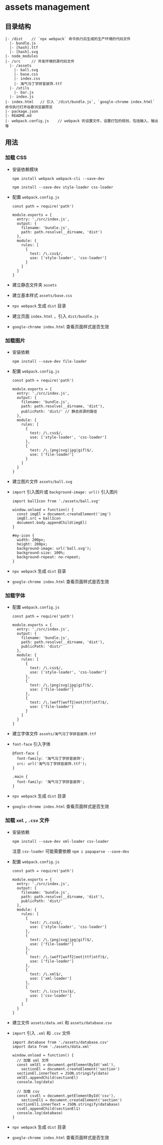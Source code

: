 # assets management

## 目录结构

```dos?linenums
|- /dist    // `npx webpack` 命令执行后生成的生产环境的代码文件
  |- bundle.js
  |- [hash].ttf
  |- [hash].svg
|- node_modules
|- /src     // 开发环境的源代码文件
  |- /assets
    |- ball.svg
    |- base.css
    |- index.css
    |- 淘气马丁学拼音装饰.ttf
  |- /utils
    |- bar.js
  |- index.js
|- index.html   // 引入 `/dist/bundle.js`, `google-chrome index.html` 命令执行打开谷歌浏览器预览
|- package.json
|- README.md
|- webpack.config.js    // webpack 的设置文件，设置打包的规则，包括输入、输出等
```

## 用法

### 加载 CSS

- 安装依赖模块

  ```dos?linenums
  npm install webpack webpack-cli --save-dev

  npm install --save-dev style-loader css-loader
  ```

- 配置 `webpack.config.js`

  ```javascript?linenums
  const path = require('path')

  module.exports = {
    entry: './src/index.js',
    output: {
      filename: 'bundle.js',
      path: path.resolve(__dirname, 'dist')
    },
    module: {
      rules: [
        {
          test: /\.css$/,
          use: ['style-loader', 'css-loader']
        }
      ]
    }
  }
  ```

- 建立静态文件夹 `assets`

- 建立基本样式 `assets/base.css`

- `npx webpack` 生成 `dist` 目录

- 建立页面 `index.html` ，引入 `dist/bundle.js`

- `google-chrome index.html` 查看页面样式是否生效

### 加载图片

- 安装依赖

  ```dos?linenums
  npm install --save-dev file-loader
  ```

- 配置 `webpack.config.js`

  ```javascript?linenums
  const path = require('path')

  module.exports = {
    entry: './src/index.js',
    output: {
      filename: 'bundle.js',
      path: path.resolve(__dirname, 'dist'),
      publicPath: 'dist/' // 静态资源的路径
    },
    module: {
      rules: [
        {
          test: /\.css$/,
          use: ['style-loader', 'css-loader']
        },
        {
          test: /\.(png|svg|jpg|gif)$/,
          use: ['file-loader']
        }
      ]
    }
  }
  ```

- 建立图片文件 `assets/ball.svg`

- `import` 引入图片或 `background-image: url()` 引入图片

  ```javascript?linenums
  import ballIcon from './assets/ball.svg'

  window.onload = function() {
    const imgEl = document.createElement('img')
    imgEl.src = ballIcon
    document.body.appendChild(imgEl)
  }
  ```

  ```css?linenums
  #my-icon {
    width: 200px;
    height: 200px;
    background-image: url('ball.svg');
    background-size: 100%;
    background-repeat: no-repeat;
  }
  ```

- `npx webpack` 生成 `dist` 目录

- `google-chrome index.html` 查看页面样式是否生效

### 加载字体

- 配置 `webpack.config.js`

  ```javascript?linenums
  const path = require('path')

  module.exports = {
    entry: './src/index.js',
    output: {
      filename: 'bundle.js',
      path: path.resolve(__dirname, 'dist'),
      publicPath: 'dist/'
    },
    module: {
      rules: [
        {
          test: /\.css$/,
          use: ['style-loader', 'css-loader']
        },
        {
          test: /\.(png|svg|jpg|gif)$/,
          use: ['file-loader']
        },
        {
          test: /\.(woff|woff2|eot|ttf|otf)$/,
          use: ['file-loader']
        }
      ]
    }
  }
  ```

- 建立字体文件 `assets/淘气马丁学拼音装饰.ttf`

- `font-face` 引入字体

  ```css?linenums
  @font-face {
    font-family: '淘气马丁学拼音装饰';
    src: url('淘气马丁学拼音装饰.ttf');
  }

  .main {
    font-family: '淘气马丁学拼音装饰';
  }
  ```

- `npx webpack` 生成 `dist` 目录

- `google-chrome index.html` 查看页面样式是否生效

### 加载 `xml` , `.csv` 文件

- 安装依赖

  ```dos?linenums
  npm install --save-dev xml-loader csv-loader
  ```

  注意 `csv-loader` 可能需要依赖 `npm i papaparse --save-dev`

- 配置 `webpack.config.js`

  ```javascript?linenums
  const path = require('path')

  module.exports = {
    entry: './src/index.js',
    output: {
      filename: 'bundle.js',
      path: path.resolve(__dirname, 'dist'),
      publicPath: 'dist/'
    },
    module: {
      rules: [
        {
          test: /\.css$/,
          use: ['style-loader', 'css-loader']
        },
        {
          test: /\.(png|svg|jpg|gif)$/,
          use: ['file-loader']
        },
        {
          test: /\.(woff|woff2|eot|ttf|otf)$/,
          use: ['file-loader']
        },
        {
          test: /\.xml$/,
          use: ['xml-loader']
        },
        {
          test: /\.(csv|tsv)$/,
          use: ['csv-loader']
        }
      ]
    }
  }
  ```

- 建立文件 `assets/data.xml` 和 `assets/database.csv`

- `import` 引入 `.xml` 和 `.csv` 文件

  ```javascript?linenums
  import database from './assets/database.csv'
  import data from './assets/data.xml'

  window.onload = function() {
    // 加载 xml 文件
    const xmlEl = document.getElementById('xml'),
      sectionEl = document.createElement('section')
    sectionEl.innerText = JSON.stringify(data)
    xmlEl.appendChild(sectionEl)
    console.log(data)

    // 加载 csv
    const csvEl = document.getElementById('csv'),
      sectionEl1 = document.createElement('section')
    sectionEl1.innerText = JSON.stringify(database)
    csvEl.appendChild(sectionEl1)
    console.log(database)
  }
  ```

- `npx webpack` 生成 `dist` 目录

- `google-chrome index.html` 查看页面样式是否生效
